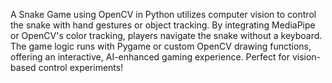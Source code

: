 A Snake Game using OpenCV in Python utilizes computer vision to control the snake with hand gestures or object tracking. By integrating MediaPipe or OpenCV's color tracking, players navigate the snake without a keyboard. The game logic runs with Pygame or custom OpenCV drawing functions, offering an interactive, AI-enhanced gaming experience. Perfect for vision-based control experiments!







